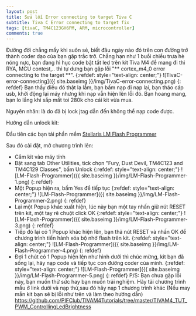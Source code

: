 ```yaml
---
layout: post
title: Sửa lỗi Error connecting to target Tiva C
subtitle: Tiva C Error connecting to target fix
tags: [tivaC, TM4C123GH6PM, ARM, microcontroller]
comments: true
---
```

Đường đời chẳng mấy khi suôn sẻ, biết đâu ngày nào đó trên con đường trở thành coder dạo của bạn gặp trắc trở.
Chẳng hạn như 1 buổi chiều trưa hè nóng nực, bạn đang hì hục code bật tắt led trên kit Tiva M4 để mang đi thi RYA, MCU contest,.. thì tự dưng bạn gặp lỗi "** cortex_m4_0 error connecting to the target **".
{:refdef: style="text-align: center;"}
![TivaC-error-connecting]({{ site.baseimg }}/img/TivaC-error-connecting.png)
{: refdef}
Bạn thấy điều đó thật lạ lẫm, bạn bấm nạp đi nạp lại, bạn tháo cáp usb, khởi động lại máy nhưng khi nạp vẫn hiện lên lỗi đó. Bạn hoang mang, bạn lo lắng khi sắp mất toi 280k cho cái kit vừa mua.

Nguyên nhân: là do đã bị lock jtag dẫn đến không thể nạp code được.

Hướng dẫn unlock kit:

Đầu tiên các bạn tải phần mềm [Stellaris LM Flash Programmer](http://www.ti.com/tool/lmflashprogrammer)

Sau đó cài đặt, mở chương trình lên:
- Cắm kit vào máy tính
- Bật sang tab Other Utilities, tick chọn "Fury, Dust Devil, TM4C123 and TM4C129 Classes", bấm Unlock
{:refdef: style="text-align: center;"}
![LM-Flash-Programmer]({{ site.baseimg }}/img/LM-Flash-Programmer-1.png)
{: refdef}
- Một Popup hiện ra, bấm Yes để tiếp tục
{:refdef: style="text-align: center;"}
![LM-Flash-Programmer]({{ site.baseimg }}/img/LM-Flash-Programmer-2.png)
{: refdef}
- Lại một Popup khác xuất hiện, lúc này bạn một tay nhấn giữ nút RESET trên kit, một tay rê chuột click OK
{:refdef: style="text-align: center;"}
![LM-Flash-Programmer]({{ site.baseimg }}/img/LM-Flash-Programmer-3.png)
{: refdef}
- Tiếp đó lại có 1 Popup khác hiện lên, bạn thả nút RESET và nhấn OK để chương trình tiến hành xóa bộ nhớ flash trên kit.
{:refdef: style="text-align: center;"}
![LM-Flash-Programmer]({{ site.baseimg }}/img/LM-Flash-Programmer-4.png)
{: refdef}
- Đợi 1 chút có 1 Popup hiện lên như hình dưới thì chúc mừng, kit bạn đã sống lại, hãy nạp code và tiếp tục con đường coder của mình.
{:refdef: style="text-align: center;"}
![LM-Flash-Programmer]({{ site.baseimg }}/img/LM-Flash-Programmer-5.png)
{: refdef}
P/S: Bạn chưa gặp lỗi này, bạn muốn thử sức hay bạn muốn trải nghiệm. Hãy tải chương trình mẫu ở link dưới và nạp thử,sau đó hãy nạp 1 chương trình khác (Nếu may mắn kit bạn sẽ bị lỗi như trên và làm theo hướng dẫn)
https://github.com/PIFClub/TIVAM4Tutorials/tree/master/TIVAM4_TUT_PWM_ControllingLedBrightness
